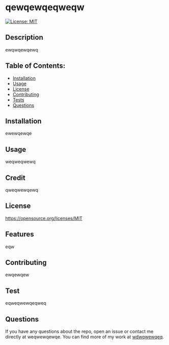 # qewqewqeqweqw

[![License: MIT](https://img.shields.io/badge/License-MIT-blue.svg)](https://opensource.org/licenses/MIT)
## Description
ewqwqewqewq
## Table of Contents:
- [Installation](#installation)
- [Usage](#usage)
- [License](#license)
- [Contributing](#contributing)
- [Tests](#test)
- [Questions](#questions)
## Installation
ewewqewqe
## Usage
weqweqwewq
## Credit
qweqwewqewq
## License
https://opensource.org/licenses/MIT
## Features
eqw
## Contributing
ewqewqew
## Test
eqweqwewqeqweq
## Questions
If you have any questions about the repo, open an issue or contact me directly at weqwewqewqe. You can find more of my work at [wdwqwewqeq](https://github.com/wdwqwewqeq).
